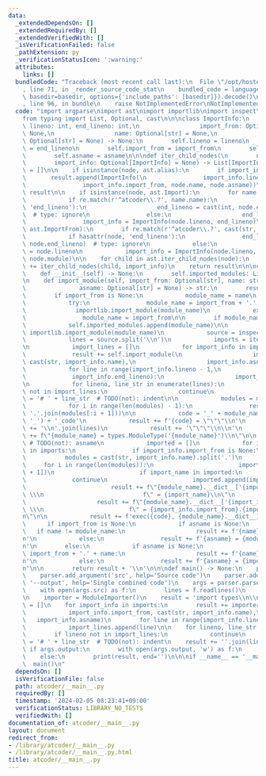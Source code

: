 ```yaml
---
data:
  _extendedDependsOn: []
  _extendedRequiredBy: []
  _extendedVerifiedWith: []
  _isVerificationFailed: false
  _pathExtension: py
  _verificationStatusIcon: ':warning:'
  attributes:
    links: []
  bundledCode: "Traceback (most recent call last):\n  File \"/opt/hostedtoolcache/PyPy/3.10.13/x64/lib/pypy3.10/site-packages/onlinejudge_verify/documentation/build.py\"\
    , line 71, in _render_source_code_stat\n    bundled_code = language.bundle(stat.path,\
    \ basedir=basedir, options={'include_paths': [basedir]}).decode()\n  File \"/opt/hostedtoolcache/PyPy/3.10.13/x64/lib/pypy3.10/site-packages/onlinejudge_verify/languages/python.py\"\
    , line 96, in bundle\n    raise NotImplementedError\nNotImplementedError\n"
  code: "import argparse\nimport ast\nimport importlib\nimport inspect\nimport re\n\
    from typing import List, Optional, cast\n\n\nclass ImportInfo:\n    def __init__(self,\
    \ lineno: int, end_lineno: int,\n                 import_from: Optional[str] =\
    \ None,\n                 name: Optional[str] = None,\n                 asname:\
    \ Optional[str] = None) -> None:\n        self.lineno = lineno\n        self.end_lineno\
    \ = end_lineno\n        self.import_from = import_from\n        self.name = name\n\
    \        self.asname = asname\n\n\ndef iter_child_nodes(\n        node: ast.AST,\n\
    \        import_info: Optional[ImportInfo] = None) -> List[ImportInfo]:\n    result\
    \ = []\n\n    if isinstance(node, ast.alias):\n        if import_info:\n     \
    \       result.append(ImportInfo(\n                import_info.lineno, import_info.end_lineno,\n\
    \                import_info.import_from, node.name, node.asname))\n        return\
    \ result\n\n    if isinstance(node, ast.Import):\n        for name in node.names:\n\
    \            if re.match(r'^atcoder\\.?', name.name):\n                if hasattr(node,\
    \ 'end_lineno'):\n                    end_lineno = cast(int, node.end_lineno)\
    \  # type: ignore\n                else:\n                    end_lineno = node.lineno\n\
    \                import_info = ImportInfo(node.lineno, end_lineno)\n    elif isinstance(node,\
    \ ast.ImportFrom):\n        if re.match(r'^atcoder\\.?', cast(str, node.module)):\n\
    \            if hasattr(node, 'end_lineno'):\n                end_lineno = cast(int,\
    \ node.end_lineno)  # type: ignore\n            else:\n                end_lineno\
    \ = node.lineno\n            import_info = ImportInfo(node.lineno, end_lineno,\
    \ node.module)\n\n    for child in ast.iter_child_nodes(node):\n        result\
    \ += iter_child_nodes(child, import_info)\n    return result\n\n\nclass ModuleImporter:\n\
    \    def __init__(self) -> None:\n        self.imported_modules: List[str] = []\n\
    \n    def import_module(self, import_from: Optional[str], name: str,\n       \
    \               asname: Optional[str] = None) -> str:\n        result = ''\n\n\
    \        if import_from is None:\n            module_name = name\n        else:\n\
    \            try:\n                module_name = import_from + '.' + name\n  \
    \              importlib.import_module(module_name)\n            except ImportError:\n\
    \                module_name = import_from\n\n        if module_name not in self.imported_modules:\n\
    \            self.imported_modules.append(module_name)\n\n            module =\
    \ importlib.import_module(module_name)\n            source = inspect.getsource(module)\n\
    \            lines = source.split('\\n')\n            imports = iter_child_nodes(ast.parse(source))\n\
    \n            import_lines = []\n            for import_info in imports:\n   \
    \             result += self.import_module(\n                    import_info.import_from,\
    \ cast(str, import_info.name),\n                    import_info.asname)\n    \
    \            for line in range(import_info.lineno - 1,\n                     \
    \             import_info.end_lineno):\n                    import_lines.append(line)\n\
    \n            for lineno, line_str in enumerate(lines):\n                if lineno\
    \ not in import_lines:\n                    continue\n                lines[lineno]\
    \ = '# ' + line_str  # TODO(not): indent\n\n            modules = module_name.split('.')\n\
    \            for i in range(len(modules) - 1):\n                result += self.import_module(None,\
    \ '.'.join(modules[:i + 1]))\n\n            code = '_' + module_name.replace('.',\
    \ '_') + '_code'\n            result += f'{code} = \"\"\"\\n'\n            result\
    \ += '\\n'.join(lines)\n            result += '\"\"\"\\n\\n'\n            result\
    \ += f\"{module_name} = types.ModuleType('{module_name}')\\n\"\n\n           \
    \ # TODO(not): asname\n            imported = []\n            for import_info\
    \ in imports:\n                if import_info.import_from is None:\n         \
    \           modules = cast(str, import_info.name).split('.')\n               \
    \     for i in range(len(modules)):\n                        import_name = '.'.join(modules[:i\
    \ + 1])\n                        if import_name in imported:\n               \
    \             continue\n                        imported.append(import_name)\n\
    \                        result += f\"{module_name}.__dict__['{import_name}']\"\
    \ \\\n                            f\" = {import_name}\\n\"\n                else:\n\
    \                    result += f\"{module_name}.__dict__['{import_info.name}']\"\
    \ \\\n                        f\" = {import_info.import_from}.{import_info.name}\\\
    n\"\n\n            result += f'exec({code}, {module_name}.__dict__)\\n'\n\n  \
    \      if import_from is None:\n            if asname is None:\n             \
    \   if name != module_name:\n                    result += f'{name} = {module_name}\\\
    n'\n            else:\n                result += f'{asname} = {module_name}\\\
    n'\n        else:\n            if asname is None:\n                if name !=\
    \ import_from + '.' + name:\n                    result += f'{name} = {import_from}.{name}\\\
    n'\n            else:\n                result += f'{asname} = {import_from}.{name}\\\
    n'\n\n        return result + '\\n'\n\n\ndef main() -> None:\n    parser = argparse.ArgumentParser()\n\
    \    parser.add_argument('src', help='Source code')\n    parser.add_argument('-o',\
    \ '--output', help='Single combined code')\n    args = parser.parse_args()\n\n\
    \    with open(args.src) as f:\n        lines = f.readlines()\n    imports = iter_child_nodes(ast.parse(''.join(lines)))\n\
    \n    importer = ModuleImporter()\n    result = 'import types\\n\\n'\n    import_lines\
    \ = []\n    for import_info in imports:\n        result += importer.import_module(\n\
    \            import_info.import_from, cast(str, import_info.name),\n         \
    \   import_info.asname)\n        for line in range(import_info.lineno - 1, import_info.end_lineno):\n\
    \            import_lines.append(line)\n\n    for lineno, line_str in enumerate(lines):\n\
    \        if lineno not in import_lines:\n            continue\n        lines[lineno]\
    \ = '# ' + line_str  # TODO(not): indent\n    result += ''.join(lines)\n\n   \
    \ if args.output:\n        with open(args.output, 'w') as f:\n            f.write(result)\n\
    \    else:\n        print(result, end='')\n\n\nif __name__ == '__main__':\n  \
    \  main()\n"
  dependsOn: []
  isVerificationFile: false
  path: atcoder/__main__.py
  requiredBy: []
  timestamp: '2024-02-05 08:23:41+09:00'
  verificationStatus: LIBRARY_NO_TESTS
  verifiedWith: []
documentation_of: atcoder/__main__.py
layout: document
redirect_from:
- /library/atcoder/__main__.py
- /library/atcoder/__main__.py.html
title: atcoder/__main__.py
---
```

